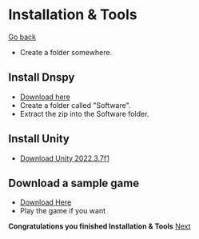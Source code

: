 # Installation & Tools
[Go back](https://github.com/bamsestudio/Tutorials/blob/main/unity/modding/UnityModding.md)
- Create a folder somewhere.
## Install Dnspy
- [Download here](https://github.com/dnSpy/dnSpy/releases/)
- Create a folder called "Software".
- Extract the zip into the Software folder.
## Install Unity
- [Download Unity 2022.3.7f1](https://unity.com/releases/editor/whats-new/2022.3.7)
## Download a sample game
- [Download Here](https://github.com/bamsestudio/Tutorials/blob/main/unity/modding/Build.zip)
- Play the game if you want

**Congratulations you finished Installation & Tools**
[Next](https://github.com/bamsestudio/Tutorials/blob/main/unity/modding/Looking_Architecture.md)
